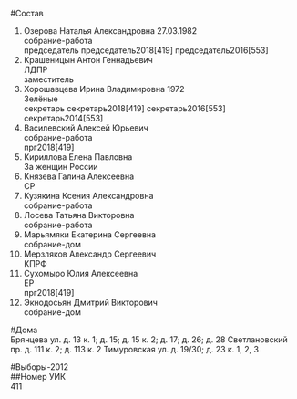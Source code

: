 #Состав  
1. Озерова Наталья Александровна 27.03.1982  
    собрание-работа  
    председатель председатель2018[419] председатель2016[553]  
2. Крашеницын Антон Геннадьевич  
    ЛДПР  
    заместитель  
3. Хорошавцева Ирина Владимировна 1972  
    Зелёные  
    секретарь секретарь2018[419] секретарь2016[553] секретарь2014[553]  
4. Василевский Алексей Юрьевич  
    собрание-работа  
    прг2018[419]  
5. Кириллова Елена Павловна  
    За женщин России  
6. Князева Галина Алексеевна  
    СР  
7. Кузякина Ксения Александровна  
    собрание-работа  
8. Лосева Татьяна Викторовна  
    собрание-работа  
9. Марьямяки Екатерина Сергеевна  
    собрание-дом  
10. Мерзляков Александр Сергеевич  
    КПРФ  
11. Сухомыро Юлия Алексеевна  
    ЕР  
    прг2018[419]  
12. Экнодосьян Дмитрий Викторович  
    собрание-дом  
  
#Дома  
Брянцева ул. д. 13 к. 1; д. 15; д. 15 к. 2; д. 17; д. 26; д. 28 Светлановский пр. д. 111 к. 2; д. 113 к. 2 Тимуровская ул. д. 19/30; д. 23 к. 1, 2, 3  
  
#Выборы-2012  
##Номер УИК  
411  
